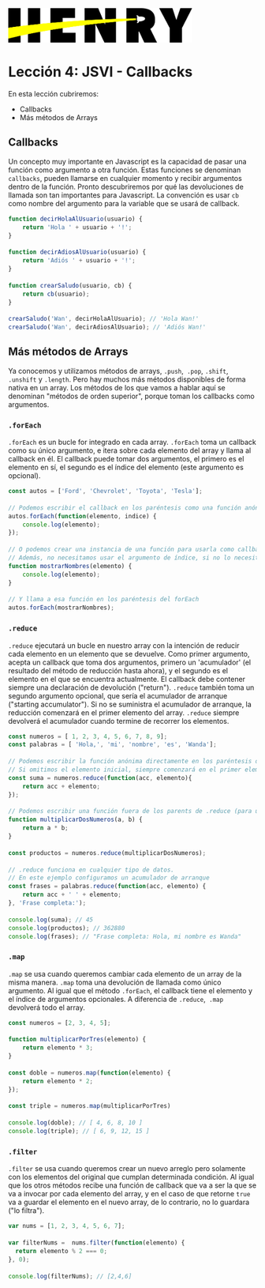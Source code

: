 <img  src='../logo.png' height='70px'>

# Lección 4: JSVI - Callbacks

En esta lección cubriremos:

* Callbacks
* Más métodos de Arrays

## Callbacks

Un concepto muy importante en Javascript es la capacidad de pasar una función como argumento a otra función. Estas funciones se denominan `callbacks`, pueden llamarse en cualquier momento y recibir argumentos dentro de la función. Pronto descubriremos por qué las devoluciones de llamada son tan importantes para Javascript. La convención es usar `cb` como nombre del argumento para la variable que se usará de callback.

```javascript
function decirHolaAlUsuario(usuario) {
    return 'Hola ' + usuario + '!';
}

function decirAdiosAlUsuario(usuario) {
    return 'Adiós ' + usuario + '!';
}

function crearSaludo(usuario, cb) {
    return cb(usuario);
}

crearSaludo('Wan', decirHolaAlUsuario); // 'Hola Wan!'
crearSaludo('Wan', decirAdiosAlUsuario); // 'Adiós Wan!'
```

## Más métodos de Arrays

Ya conocemos y utilizamos métodos de arrays, `.push`,` .pop`, `.shift`,` .unshift` y `.length`. Pero hay muchos más métodos disponibles de forma nativa en un array. Los métodos de los que vamos a hablar aquí se denominan "métodos de orden superior", porque toman los callbacks como argumentos.

### `.forEach`

`.forEach` es un bucle for integrado en cada array. `.forEach` toma un callback como su único argumento, e itera sobre cada elemento del array y llama al callback en él. El callback puede tomar dos argumentos, el primero es el elemento en sí, el segundo es el índice del elemento (este argumento es opcional).

```javascript
const autos = ['Ford', 'Chevrolet', 'Toyota', 'Tesla'];

// Podemos escribir el callback en los paréntesis como una función anónima
autos.forEach(function(elemento, indice) {
    console.log(elemento);
});

// O podemos crear una instancia de una función para usarla como callback.
// Además, no necesitamos usar el argumento de índice, si no lo necesitas, no dudes en omitirlo.
function mostrarNombres(elemento) {
    console.log(elemento);
}

// Y llama a esa función en los paréntesis del forEach
autos.forEach(mostrarNombres);
```

### `.reduce`

`.reduce` ejecutará un bucle en nuestro array con la intención de reducir cada elemento en un elemento que se devuelve. Como primer argumento, acepta un callback que toma dos argumentos, primero un 'acumulador' (el resultado del método de reducción hasta ahora), y el segundo es el elemento en el que se encuentra actualmente. El callback debe contener siempre una declaración de devolución ("return"). `.reduce` también toma un segundo argumento opcional, que sería el acumulador de arranque ("starting accumulator"). Si no se suministra el acumulador de arranque, la reducción comenzará en el primer elemento del array. `.reduce` siempre devolverá el acumulador cuando termine de recorrer los elementos.

```javascript
const numeros = [ 1, 2, 3, 4, 5, 6, 7, 8, 9];
const palabras = [ 'Hola,', 'mi', 'nombre', 'es', 'Wanda'];

// Podemos escribir la función anónima directamente en los paréntesis de .reduce
// Si omitimos el elemento inicial, siempre comenzará en el primer elemento.
const suma = numeros.reduce(function(acc, elemento){
    return acc + elemento;
});

// Podemos escribir una función fuera de los parents de .reduce (para usar varias veces más tarde)
function multiplicarDosNumeros(a, b) {
    return a * b;
}

const productos = numeros.reduce(multiplicarDosNumeros);

// .reduce funciona en cualquier tipo de datos.
// En este ejemplo configuramos un acumulador de arranque
const frases = palabras.reduce(function(acc, elemento) {
    return acc + ' ' + elemento;
}, 'Frase completa:');

console.log(suma); // 45
console.log(productos); // 362880
console.log(frases); // "Frase completa: Hola, mi nombre es Wanda"
```
### `.map`

`.map` se usa cuando queremos cambiar cada elemento de un array de la misma manera. `.map` toma una devolución de llamada como único argumento. Al igual que el método `.forEach`, el callback tiene el elemento y el índice de argumentos opcionales. A diferencia de `.reduce`,` .map` devolverá todo el array.

```javascript
const numeros = [2, 3, 4, 5];

function multiplicarPorTres(elemento) {
    return elemento * 3;
}

const doble = numeros.map(function(elemento) {
    return elemento * 2;
});

const triple = numeros.map(multiplicarPorTres)

console.log(doble); // [ 4, 6, 8, 10 ]
console.log(triple); // [ 6, 9, 12, 15 ]
```

### `.filter`

`.filter` se usa cuando queremos crear un nuevo arreglo pero solamente con los elementos del original que cumplan determinada condición. Al igual que los otros métodos recibe una función de callback que va a ser la que se va a invocar por cada elemento del array, y en el caso de que retorne `true` va a guardar el elemento en el nuevo array, de lo contrario, no lo guardara ("lo filtra").

```javascript
var nums = [1, 2, 3, 4, 5, 6, 7];

var filterNums =  nums.filter(function(elemento) {
  return elemento % 2 === 0;
}, 0);

console.log(filterNums); // [2,4,6]
```